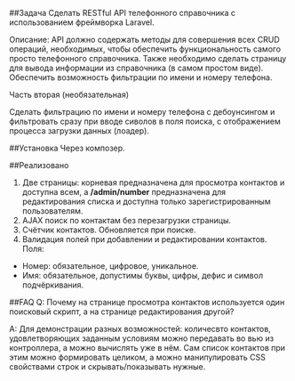 ##Задача
Сделать RESTful API телефонного справочника c использованием фреймворка Laravel.

Описание:
API должно содержать методы для совершения всех CRUD операций, необходимых, чтобы обеспечить функциональность самого просто телефонного справочника.
Также необходимо сделать страницу для вывода информации из справочника (в самом простом виде).
Обеспечить возможность фильтрации по имени и номеру телефона.

Часть вторая (необязательная)

Сделать фильтрацию по имени и номеру телефона с дебоунсингом и фильтровать сразу при вводе сиволов в поля поиска, с отображением процесса загрузки данных (лоадер).

##Установка
Через композер.

##Реализовано
1. Две страницы: корневая предназначена для просмотра контактов и доступна всем, а **/admin/number** предназначена для редактирования списка и доступна только зарегистрированным пользователям.
2. AJAX поиск по контактам без перезагрузки страницы.
3. Счётчик контактов. Обновляется при поиске.
4. Валидация полей при добавлении и редактировании контактов. Поля:
- Номер: обязательное, цифровое, уникальное.
- Имя: обязательное, допустимы буквы, цифры, дефис и символ подчёркивания.


##FAQ
Q: Почему на странице просмотра контактов используется один поисковый скрипт, а на странице редактирования другой?

A: Для демонстрации разных возможностей: количесвто контактов, удовлетворяющих заданным условиям можно передавать во вью из контроллера, а можно вычислять уже в нём. Сам список контактов при этим можно формировать целиком, а можно манипулировать CSS свойствами строк и скрывать/показывать нужные.